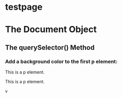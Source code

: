# testpage
<html>
<body>
<h1>The Document Object</h1>
<h2>The querySelector() Method</h2>

<h3>Add a background color to the first p element:</h3>
<p>This is a p element.</p>
<p>This is a p element.</p>
  v
         
<script>
document.querySelector("p").style.backgroundColor = "red";
  ar div = document.createElement("div");
          document.getElementsByTagName("body")[0].appendChild(div);
          div.outerHTML =
            "<div id='bindbot-container'> <a class='cerrar-movil' href='#'>X</a> <div class='bindbot-button'>   <div id='botDiv' class='bottombutton'>     <span class='botSymbol bounce'>»</span>     <div class='botIcon rubberBand'><span></span></div>     <span class='botDivText'></span>   </div>   <div id='animate' class='icon-pulse'></div> </div> <div id='botDivFrame' class='bottombutton'>   <div style='display: flex; position: relative;'>     <p style='color: white;font-family:boldcitroen !important;font-size:18px;margin:0;padding-top:15px;padding-bottom:15px'>EN QUE TE PUEDO AYUDAR?</p>     <a class='ayuda' href='#'>?</a> <a class='cerrar' href='#'>X</a>     <div id='bloque_ayuda'>       <div class='texto'>         <div class='titulo'>           Comandos disponibles en Cotización y Test Drive         </div>         <div class='indicaciones'>           Usando estos comandos podrás realizar las acciones que se indican,           por ejemplo salir de cotización actual, o volver a la pregunta           anterior y seguir conversando con nosotros.         </div>         <ul class='comandos'>           <li><strong>Regresar</strong>: Regresar a la pregunta anterior.</li>           <li>             <strong>Ayuda</strong>: Muestra el tipo de respuestas que puedes             dar.           </li>           <li>             <strong>Salir</strong>: Salir del formulario sin terminarlo.           </li>           <li>             <strong>Reiniciar</strong>: Empezar de nuevo a llenar el             formulario. (Con los valores predeterminados con anterioridad).           </li>           <li>             <strong>Estado</strong>: Muestra el progreso en el llenado de la             forma hasta ahora.           </li>         </ul>       </div>     </div>     <span class='btn-close'> <span></span> </span>   </div>      <iframe     id='frmWebChat'     class='botFrame'     frameborder='0'     src='https://citroenchatbot.azurewebsites.net'   ></iframe> </div></div>"
  
          var optionbutton = "bottom";
  
          // para no usar animacion ingresar 'none'
          var animationPulse = "icon";
  
          getDom("#botDiv").classList.add(optionbutton + "button");
          getDom("#botDivFrame").classList.add(optionbutton + "button");
          getDom("#animate").classList.add(animationPulse + "-pulse");
  
</script>

</body>
</html>



